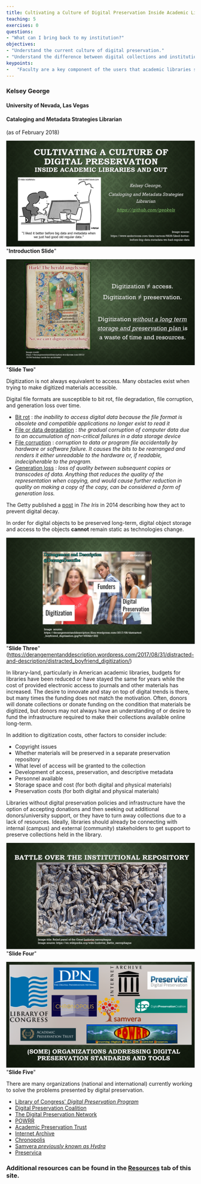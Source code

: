 ```yaml
---
title: Cultivating a Culture of Digital Preservation Inside Academic Libraries and Out
teaching: 5
exercises: 0
questions:
- "What can I bring back to my institution?"
objectives:
- "Understand the current culture of digital preservation."
- "Understand the difference between digital collections and institutional repositories."
keypoints:
-   "Faculty are a key component of the users that academic libraries serve and have power to influence the University administration's decision to support library services."
---
```


### Kelsey George
#### University of Nevada, Las Vegas 
#### Cataloging and Metadata Strategies Librarian 
(as of February 2018)


![Image of first power point slide. Text on slide reads Cultivating a culture of digital preservation inside academic libraries and out, a presentation given by Kelsey George, Cataloging and Metadata Strategies Librarian. URL to github DOT com slash geokels included. On left side of slide there is a comic of a woman at a computer talking to a man holding a coffee cup. The text of the comic says I liked it before big data and metadata when we just had good old regular data.](https://github.com/geokels/dig-preservation/blob/gh-pages/fig/kdg_ppx1.PNG) "**Introduction Slide**"

![Image of second power point slide. Text on slide reads: Digitization does not equal access. Digitization does not equal preservation. Digitization without a long term storage and preservation plan is a waste of time and resources. One left side of slide there is an image of a page from a Book of Hours with shepherds gazing up at an angel. There is text overlaying the picture that says Hark! The herald angels sing, no, we can't digitize everything! Happy Holidays from Derangement and Description.](https://github.com/geokels/dig-preservation/blob/gh-pages/fig/kdg_ppx2.PNG) "**Slide Two**"

Digitization is not always equivalent to access. 
Many obstacles exist when trying to make digitized materials accessible.

Digital file formats are susceptible to bit rot, file degradation, file corruption, and generation loss over time. 


* [Bit rot] : *the inability to access digital data because the file format is obsolete and compatible applications no longer exist to read it*
* [File or data degradation] : *the gradual corruption of computer data due to an accumulation of non-critical failures in a data storage device*
* [File corruption] : *corruption to data or program file accidentally by hardware or software failure. It causes the bits to be rearranged and renders it either unreadable to the hardware or, if readable, indecipherable to the program.*
* [Generation loss] : *loss of quality between subsequent copies or transcodes of data. Anything that reduces the quality of the representation when copying, and would cause further reduction in quality on making a copy of the copy, can be considered a form of generation loss.*

The Getty published a [post] in *The Iris* in 2014 describing how they act to prevent digital decay. 

[Bit rot]: https://www.pcmag.com/encyclopedia/term/67563/bit-rot
[File or data degradation]: https://en.wikipedia.org/wiki/Data_degradation
[File corruption]: http://www.yourdictionary.com/corrupted-file
[Generation loss]: https://en.wikipedia.org/wiki/Generation_loss
[post]: http://blogs.getty.edu/iris/preventing-digital-decay/

In order for digital objects to be preserved long-term, digital object storage and access to the objects **cannot** remain static as technologies change.



![Image of third power point slide. Image in center of the slide is the distracted boyfriend meme, where a woman is walking and a man, holding another woman's hand, is checking her out while the other woman (presumed to be his girlfirend) stares up at him in disgust. The caption on the walking woman reads "digitization", on the man reads "funders", and on the disgusted girlfriend reads "digital perservation".](https://github.com/geokels/dig-preservation/blob/gh-pages/fig/kdg_ppx3.PNG) "**Slide Three**" (https://derangementanddescription.wordpress.com/2017/08/31/distracted-and-description/distracted_boyfriend_digitization/)

In library-land, particularly in American academic libraries, budgets for libraries have been reduced or have stayed the same for years while the cost of provided electronic access to journals and other materials has increased. The desire to innovate and stay on top of digital trends is there, but many times the funding does not match the motivation. Often, donors will donate collections or donate funding on the condition that materials be digitized, but donors may not always have an understanding of or desire to fund the infrastructure required to make their collections available online long-term. 

In addition to digitization costs, other factors to consider include:
* Copyright issues
* Whether materials will be preserved in a separate preservation repository
* What level of access will be granted to the collection
* Development of access, preservation, and descriptive metadata
* Personnel available
* Storage space and cost (for both digital and physical materials)
* Preservation costs (for both digital and physical materials)

Libraries without digital preservation policies and infrastructure have the option of accepting donations and then seeking out additional donors/university support, or they have to turn away collections due to a lack of resources. Ideally, libraries should already be connecting with internal (campus) and external (community) stakeholders to get support to preserve collections held in the library.


![Image of fourth power point slide. Image in center of the slide is a relief panel of the great Ludovisi sarcophagus, depicting a carved battle scene. Text at the top of the slide reads "Battle over the institutional repository"](https://github.com/geokels/dig-preservation/blob/gh-pages/fig/kdg_ppx4.PNG) "**Slide Four**"


![alt text](https://github.com/geokels/dig-preservation/blob/gh-pages/fig/kdg_ppx5.PNG) "**Slide Five**"

There are many organizations (national and international) currently working to solve the problems presented by digital preservation.

* [Library of Congress' *Digital Preservation Program*]
* [Digital Preservation Coalition]
* [The Digital Preservation Network]
* [POWRR]
* [Academic Preservation Trust]
* [Internet Archive]
* [Chronopolis]
* [Samvera *previously known as Hydra*]
* [Preservica]

### Additional resources can be found in the [Resources] tab of this site.

[Library of Congress' *Digital Preservation Program*]: http://www.digitalpreservation.gov/
[Digital Preservation Coalition]: http://www.dpconline.org/
[The Digital Preservation Network]: https://dpn.org/
[POWRR]: http://digitalpowrr.niu.edu/
[Academic Preservation Trust]: http://aptrust.org/
[Internet Archive]: https://archive.org/
[Chronopolis]: http://libraries.ucsd.edu/chronopolis/
[Samvera *previously known as Hydra*]: http://samvera.org/
[Preservica]: https://preservica.com/

[Resources]: https://geokels.github.io/dig-preservation/07-resources/

